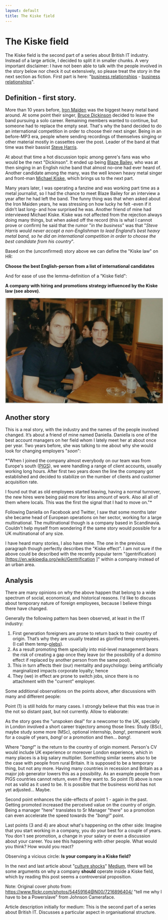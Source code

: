 ```yaml
---
layout: default
title: The Kiske field
---
```


# The Kiske field

The Kiske field is the second part of a series about British IT industry. Instead of a large article, I decided to split it in smaller chunks. A very important disclaimer: I have not been able to talk with the people involved in the story below nor check it out extensively, so please treat the story in the next section as fiction. First part is here: "[business relationships](https://medium.com/@dimist/problematic-business-relationships-44dc00aeb05c 'Business relatioships medium') - [business relationships](/2015/02/01/relationships.html 'Business relationships - local copy')".

## Definition - first story.

More than 10 years before, [Iron Maiden](https://en.wikipedia.org/wiki/Iron_Maiden 'Iron Maiden - Wikipedia') was the biggest heavy metal band around. At some point their singer, [Bruce Dickinson](https://en.wikipedia.org/wiki/Bruce_Dickinson 'Bruce Dickinson - Wikipedia') decided to leave the band pursuing a solo career. Remaining members wanted to continue, but someone had to replace the empty seat.  That's why the band decided to do an international competition in order to choose their next singer. Being in an before-MP3 era, people where sending recordings of themselves singing or other material mostly in cassettes over the post. Leader of the band at that time was their bassist [Steve Harris](https://en.wikipedia.org/wiki/Steve_Harris_%28musician%29 'Steve Harris - Wikipedia').

At about that time a hot discussion topic among genre's fans was who would be the next "Dickinson". It ended up being [Blaze Bailey](https://en.wikipedia.org/wiki/Blaze_Bayley 'Blaze Bailey - Wikipedia'), who was at then singing in an English niche band that almost no-one had ever heard of. Another candidate among the many, was the well known heavy metal singer and front-man [Michael Kiske](https://en.wikipedia.org/wiki/Michael_Kiske 'Michael Kiske - Wikipedia'), which brings us to the next part.

Many years later, I was operating a fanzine and was working part time as a metal journalist, so I had the chance to meet Blaze Bailey for an interview a year after he had left the band. The funny thing was that when asked about the Iron Maiden years, he was stressing on how lucky he felt -even if it didn’t last long- and how surprised he was. Another friend of mine had interviewed Michael Kiske. Kiske was not affected from the rejection always doing many things, but when asked off the record (this is what I cannot prove or confirm) he said that the rumor "*in the business*" was that "*Steve Harris would never accept a non-Englishman to lead England’s best heavy metal band, so he did an international competition in order to choose the best candidate from his country*".

Based on the (unconfirmed) story above we can define the "Kiske law" on HR:

**Choose the best English-person from a list of international candidates**

And for ease of use the lemma-definition of a "Kiske field":

**A company with hiring and promotions strategy influenced by the Kiske law (see above)**.

![Blaze with me!](/images/blaze-photo.jpg "Blaze with me!")

## Another story

This is a real story, with the industry and the names of the people involved changed. It’s about a friend of mine named Daniella. Daniella is one of the best account managers on her field whom I lately meet her at about once per year. Two years before, she was talking to me about why she would look for changing employers "*soon*":

*"When I joined the company almost everybody on our team was from Europe's south ([PIGS](http://en.wikipedia.org/wiki/PIGS_%28economics%29 'PIGS')), we were handling a range of client accounts, usually working long hours. After first two years down the line the company got established and decided to stabilize on the number of clients and customer acquisition rate.

I found out that as old employees started leaving, having a normal turnover, the new hires were being paid more for less amount of work. Also all all of them where locals. This was the first the signal that I had to move on."*

Following Daniella on Facebook and Twitter, I saw that some months later she became  head of European operations on her sector, working for a large multinational. The multinational though is a company based in Scandinavia. Couldn't help myself from wondering if the same story would possible for a UK multinational of any size.

I have heard many stories, I also have mine. The one in the previous paragraph though perfectly describes the "Kiske effect". I am not sure if the above could be described with the recently popular term "(gentrification)[https://en.wikipedia.org/wiki/Gentrification ]" within a company instead of an urban area.

## Analysis

There are many opinions on why the above happen that belong to a wide spectrum of social, economical, and historical reasons. I'd like to discuss about temporary nature of foreign employees, because I believe things there have changed.

Generally the following pattern has been observed, at least in the IT industry:

1. First generation foreigners are prone to return back to their country of origin. That’s why they are usually treated as glorified temp employees. (I call them temp-[plebs](http://en.wikipedia.org/wiki/Plebgate 'Plebgate')). 
2. As a result promoting them specially into mid-level management bears the risk of creating a gap once they leave (or the possibility of a domino effect if replaced by another person from the same pool).
3. This in turn affects their (our) mentality and psychology: being artificially marginalized impacts corporate loyalty; hence
4. They (we) in effect are prone to switch jobs, since there is no attachment with the "current" employer.

Some additional observations on the points above, after discussions with many and different people:

Point (1) is still holds for many cases. I strongly believe that this was true in the not so distant past, but not currently. Allow to elaborate:

As the story goes the "unspoken deal" for a newcomer to the UK, specially in London involved a short career trajectory among those lines: Study (BSc), maybe study some more (MSc), optional internship, *bang!*, permanent work for a couple of years, *bang!* or a promotion and then... *bang!*.

Where "*bang!*" is the return to the country of origin moment. Person's CV would include UK experience or moreover London experience, which in many places is a big salary multiplier. Something similar seems also to be the case with people from rural Britain. It is supposed to be a temporary thing, but not any more. Having many countries in recession and Britain as a major job generator lowers this as a possibility. As an example people from PIGS countries cannot return, even if they want to. So point (1) above is now not as valid as it used to be. It is possible that the business world has not yet adjusted... Maybe.

Second point enhances the side-effects of point 1 - again in the past. Getting promoted
increased the perceived value on the country of origin. Being a manager "here" translates to Sr Manager "there" so a promotion can even accelerate the speed towards the *"bang!"* point.

Last points (3 and 4) are about what's happening on the other side: Imagine that you start working in a company, you do your best for a couple of years. You don`t see promotion, a change in your salary or even a discussion about your career. You see this happening with other people. What would you think? How would you react?

Observing a vicious circle: **Is your company in a Kiske field?**

In the next and last article about "[culture shocks]("/2015/04/11/culture_shocks.html" 'Culture Shocks')" [Medium](https://medium.com/@dimist/culture-shocks-1b45e8e89f99), there will be some arguments on why a company **should** operate inside a Kiske field, which by reading this post seems a controversial proposition.

Note: Original cover photo from: https://www.flickr.com/photos/54459164@N00/7216896404/
"tell me why I have to be a Powerslave" from Johnson Cameraface.

Article description initially for medium: This is the second part of a series about British IT. Discusses a particular aspect in organisational structure.
